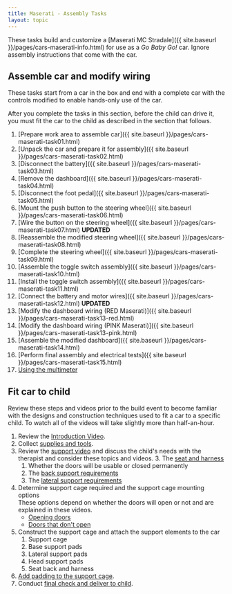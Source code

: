 ```yaml
---
title: Maserati - Assembly Tasks
layout: topic
---
```


These tasks build and customize a [Maserati MC Stradale]({{ site.baseurl }}/pages/cars-maserati-info.html) for use as a _Go Baby Go!_ car. Ignore assembly instructions that come with the car.


## Assemble car and modify wiring

These tasks start from a car in the box and end with a complete car with the controls modified to enable hands-only use of the car. 

After you complete the tasks in this section, before the child can drive it, you must fit the car to the child as described in the  section that follows. 

1. [Prepare work area to assemble car]({{ site.baseurl }}/pages/cars-maserati-task01.html)
1. [Unpack the car and prepare it for assembly]({{ site.baseurl }}/pages/cars-maserati-task02.html)
1. [Disconnect the battery]({{ site.baseurl }}/pages/cars-maserati-task03.html)
1. [Remove the dashboard]({{ site.baseurl }}/pages/cars-maserati-task04.html)
1. [Disconnect the foot pedal]({{ site.baseurl }}/pages/cars-maserati-task05.html)
1. [Mount the push button to the steering wheel]({{ site.baseurl }}/pages/cars-maserati-task06.html)
2. [Wire the button on the steering wheel]({{ site.baseurl }}/pages/cars-maserati-task07.html) **UPDATED**
3. [Reassemble the modified steering wheel]({{ site.baseurl }}/pages/cars-maserati-task08.html)
3. [Complete the steering wheel]({{ site.baseurl }}/pages/cars-maserati-task09.html)
3. [Assemble the toggle switch assembly]({{ site.baseurl }}/pages/cars-maserati-task10.html)
3. [Install the toggle switch assembly]({{ site.baseurl }}/pages/cars-maserati-task11.html)
3. [Connect the battery and motor wires]({{ site.baseurl }}/pages/cars-maserati-task12.html) **UPDATED**
4. [Modify the dashboard wiring (RED Maserati)]({{ site.baseurl }}/pages/cars-maserati-task13-red.html)
4. [Modify the dashboard wiring (PINK Maserati)]({{ site.baseurl }}/pages/cars-maserati-task13-pink.html)
3. [Assemble the modified dashboard]({{ site.baseurl }}/pages/cars-maserati-task14.html)
5. [Perform final assembly and electrical tests]({{ site.baseurl }}/pages/cars-maserati-task15.html)
5. [Using the multimeter]({{site.baseurl}}/pages/using-the-multimeter.html)

## Fit car to child

Review these steps and videos prior to the build event to become familiar with the designs and construction techniques used to fit a car to a specific child. To watch all of the videos will take slightly more than half-an-hour.

1. Review the [Introduction Video](https://drive.google.com/open?id=0B0qlO3MZowqudVI0aTJzOFN3NTA).
1. Collect [supplies and tools](https://drive.google.com/open?id=0B0qlO3MZowquUVRGOE56WWtzeVk).
1. Review the [support video](https://drive.google.com/open?id=0B0qlO3MZowqubGVYa2p6dGNsUnc) and discuss the child's needs with the therapist and consider these topics and videos.
	3. The [seat and harness](https://drive.google.com/open?id=0B0qlO3MZowqubE8zUjUwbm1HYlU)
	1. Whether the doors will be usable or closed permanently
	2. The [back support requirements](https://drive.google.com/open?id=0B0qlO3MZowquT2pDaWdnWHViUXM)
	3. The [lateral support requirements](https://drive.google.com/open?id=0B0qlO3MZowquVkdMclRsbE1hZFU)
5. Determine support cage required and the support cage mounting options<br>These options depend on whether the doors will open or not and are explained in these videos.
	* [Opening doors](https://drive.google.com/open?id=0B0qlO3MZowqub0RSdmlseDdWakE)
	* [Doors that don't open](https://drive.google.com/open?id=0B0qlO3MZowquTHAyZmYxZU9QejA)
5. Construct the support cage and attach the support elements to the car
	1. Support cage
	2. Base support pads
	3. Lateral support pads
	3. Head support pads
	4. Seat back and harness
5. [Add padding to the support cage](https://drive.google.com/open?id=0B0qlO3MZowquMXpPM3ZHMGdNRkU).
9. Conduct [final check and deliver to child](https://drive.google.com/open?id=0B0qlO3MZowquTTR1WW5TN05qRFk).
